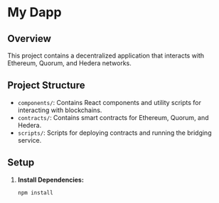 # My Dapp

## Overview

This project contains a decentralized application that interacts with Ethereum, Quorum, and Hedera networks.

## Project Structure

- `components/`: Contains React components and utility scripts for interacting with blockchains.
- `contracts/`: Contains smart contracts for Ethereum, Quorum, and Hedera.
- `scripts/`: Scripts for deploying contracts and running the bridging service.

## Setup

1. **Install Dependencies:**

   ```bash
   npm install
